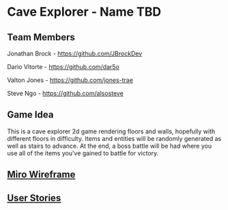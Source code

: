 # Cave Explorer - Name TBD

## Team Members

Jonathan Brock - https://github.com/JBrockDev

Dario Vitorte - https://github.com/dar5o

Valton Jones - https://github.com/jones-trae

Steve Ngo - https://github.com/alsosteve


## Game Idea
This is a cave explorer 2d game rendering floors and walls, hopefully with different floors in difficulty. Items and entities will be randomly generated as well as stairs to advance. At the end, a boss battle will be had where you use all of the items you've gained to battle for victory.

## [Miro Wireframe](https://miro.com/app/board/o9J_lzqo2oA=/)

## [User Stories](https://docs.google.com/document/d/1uSH2SUSozwvltVE28eezp9DjvHI8goBbXFEEcF6qoGo/edit?usp=sharing)

